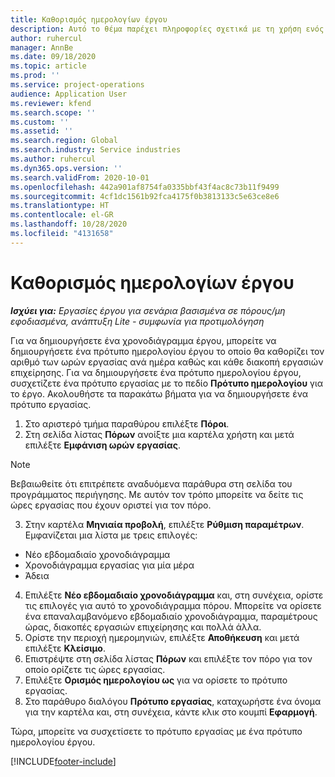 ```yaml
---
title: Καθορισμός ημερολογίων έργου
description: Αυτό το θέμα παρέχει πληροφορίες σχετικά με τη χρήση ενός ημερολογίου έργου για την παρακολούθηση του χρονοδιαγράμματος του έργου.
author: ruhercul
manager: AnnBe
ms.date: 09/18/2020
ms.topic: article
ms.prod: ''
ms.service: project-operations
audience: Application User
ms.reviewer: kfend
ms.search.scope: ''
ms.custom: ''
ms.assetid: ''
ms.search.region: Global
ms.search.industry: Service industries
ms.author: ruhercul
ms.dyn365.ops.version: ''
ms.search.validFrom: 2020-10-01
ms.openlocfilehash: 442a901af8754fa0335bbf43f4ac8c73b11f9499
ms.sourcegitcommit: 4cf1dc1561b92fca4175f0b3813133c5e63ce8e6
ms.translationtype: HT
ms.contentlocale: el-GR
ms.lasthandoff: 10/28/2020
ms.locfileid: "4131658"
---
```

# <a name="define-project-calendars"></a>Καθορισμός ημερολογίων έργου

_**Ισχύει για:** Εργασίες έργου για σενάρια βασισμένα σε πόρους/μη εφοδιασμένα, ανάπτυξη Lite - συμφωνία για προτιμολόγηση_

Για να δημιουργήσετε ένα χρονοδιάγραμμα έργου, μπορείτε να δημιουργήσετε ένα πρότυπο ημερολογίου έργου το οποίο θα καθορίζει τον αριθμό των ωρών εργασίας ανά ημέρα καθώς και κάθε διακοπή εργασιών επιχείρησης. Για να δημιουργήσετε ένα πρότυπο ημερολογίου έργου, συσχετίζετε ένα πρότυπο εργασίας με το πεδίο **Πρότυπο ημερολογίου** για το έργο. Ακολουθήστε τα παρακάτω βήματα για να δημιουργήσετε ένα πρότυπο εργασίας.

1. Στο αριστερό τμήμα παραθύρου επιλέξτε **Πόροι**. 
2. Στη σελίδα λίστας **Πόρων** ανοίξτε μια καρτέλα χρήστη και μετά επιλέξτε **Εμφάνιση ωρών εργασίας**.

  > [!NOTE]
  > Βεβαιωθείτε ότι επιτρέπετε αναδυόμενα παράθυρα στη σελίδα του προγράμματος περιήγησης. Με αυτόν τον τρόπο μπορείτε να δείτε τις ώρες εργασίας που έχουν οριστεί για τον πόρο.
  
3. Στην καρτέλα **Μηνιαία προβολή**, επιλέξτε **Ρύθμιση παραμέτρων**. Εμφανίζεται μια λίστα με τρεις επιλογές: 

  - Νέο εβδομαδιαίο χρονοδιάγραμμα
  - Χρονοδιάγραμμα εργασίας για μία μέρα
  - Άδεια

4. Επιλέξτε **Νέο εβδομαδιαίο χρονοδιάγραμμα** και, στη συνέχεια, ορίστε τις επιλογές για αυτό το χρονοδιάγραμμα πόρου. Μπορείτε να ορίσετε ένα επαναλαμβανόμενο εβδομαδιαίο χρονοδιάγραμμα, παραμέτρους ώρας, διακοπές εργασιών επιχείρησης και πολλά άλλα.
5. Ορίστε την περιοχή ημερομηνιών, επιλέξτε **Αποθήκευση** και μετά επιλέξτε **Κλείσιμο**. 
6. Επιστρέψτε στη σελίδα λίστας **Πόρων** και επιλέξτε τον πόρο για τον οποίο ορίζετε τις ώρες εργασίας. 
7. Επιλέξτε **Ορισμός ημερολογίου ως** για να ορίσετε το πρότυπο εργασίας. 
8. Στο παράθυρο διαλόγου **Πρότυπο εργασίας**, καταχωρήστε ένα όνομα για την καρτέλα και, στη συνέχεια, κάντε κλικ στο κουμπί **Εφαρμογή**. 

Τώρα, μπορείτε να συσχετίσετε το πρότυπο εργασίας με ένα πρότυπο ημερολογίου έργου.


[!INCLUDE[footer-include](../includes/footer-banner.md)]